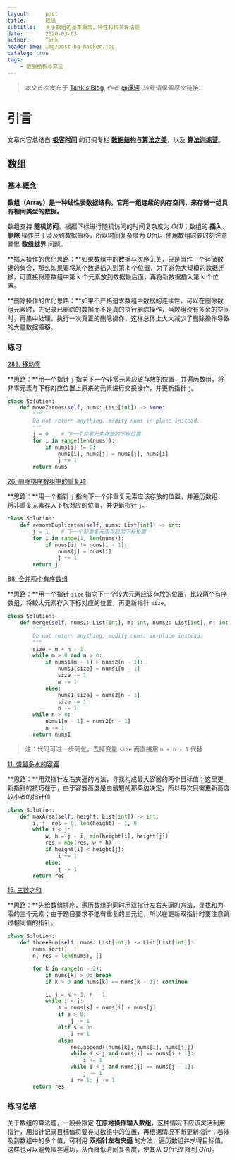 ```yaml
---
layout:     post
title:      数组
subtitle:   关于数组的基本概念、特性和相关算法题
date:       2020-03-03
author:     Tank
header-img: img/post-bg-hacker.jpg
catalog: true
tags:
    - 数据结构与算法
---
```


> 本文首次发布于 [Tank's Blog](https://spicycrayfish.github.io/), 作者 [@谭轲](http://github.com/Spicycrayfish) ,转载请保留原文链接.



# 引言

文章内容总结自 [**极客时间**](https://time.geekbang.org/) 的订阅专栏 [**数据结构与算法之美**](https://time.geekbang.org/column/intro/126)，以及 [**算法训练营**](https://u.geekbang.org/subject/algorithm/1000343)。



## 数组

### 基本概念

**数组（Array）是一种线性表数据结构。它用一组连续的内存空间，来存储一组具有相同类型的数据。**

数组支持 **随机访问**，根据下标进行随机访问的时间复杂度为 *O(1)*；数组的 **插入**、**删除** 操作由于涉及到数据搬移，所以时间复杂度为 *O(n)*。使用数组时要时刻注意警惕 **数组越界** 问题。

**插入操作的优化思路：**如果数组中的数据与次序无关，只是当作一个存储数据的集合，那么如果要将某个数据插入到第 k 个位置，为了避免大规模的数据迁移，可直接将原数组中第 k 个元素放到数据最后面，再将新数据插入第 k 个位置。

**删除操作的优化思路：**如果不严格追求数组中数据的连续性，可以在删除数组元素时，先记录已删除的数据而不是真的执行删除操作，当数组没有多余的空间时，再集中处理，执行一次真正的删除操作，这样总体上大大减少了删除操作导致的大量数据搬移。



### 练习

[283. 移动零](https://leetcode-cn.com/problems/move-zeroes/)

**思路：**用一个指针 `j` 指向下一个非零元素应该存放的位置，并遍历数组，将非零元素与下标对应位置上原来的元素进行交换操作，并更新指针 `j`。

```python
class Solution:
    def moveZeroes(self, nums: List[int]) -> None:
        """
        Do not return anything, modify nums in-place instead.
        """
        j = 0    # 下一个非零元素存放的下标位置
        for i in range(len(nums)):
            if nums[i] != 0:
                nums[i], nums[j] = nums[j], nums[i]
                j += 1
        return nums
```



[26. 删除排序数组中的重复项](https://leetcode-cn.com/problems/remove-duplicates-from-sorted-array/)

**思路：**用一个指针 `j` 指向下一个非重复元素应该存放的位置，并遍历数组，将非重复元素存入下标对应的位置，并更新指针 `j`。

```python
class Solution:
    def removeDuplicates(self, nums: List[int]) -> int:
        j = 1    # 下一个非重复元素存放的下标位置
        for i in range(1, len(nums)):
            if nums[i] != nums[i - 1]:
                nums[j] = nums[i]
                j += 1
        return j
```



 [88. 合并两个有序数组](https://leetcode-cn.com/problems/merge-sorted-array/)

**思路：**用一个指针 `size` 指向下一个较大元素应该存放的位置，比较两个有序数组，将较大元素存入下标对应的位置，再更新指针 `size`。

```python
class Solution:
    def merge(self, nums1: List[int], m: int, nums2: List[int], n: int) -> None:
        """
        Do not return anything, modify nums1 in-place instead.
        """
        size = m + n - 1
        while m > 0 and n > 0:
            if nums1[m - 1] > nums2[n - 1]:
                nums1[size] = nums1[m - 1]
                size -= 1
                m -= 1
            else:
                nums1[size] = nums2[n - 1]
                size -= 1
                n -= 1
        while n > 0:
            nums1[n - 1] = nums2[n - 1]
            n -= 1
        return nums1
```

> 注：代码可进一步简化，去掉变量 `size` 而直接用 `m + n - 1` 代替



[11. 盛最多水的容器](https://leetcode-cn.com/problems/container-with-most-water/)

**思路：**用双指针左右夹逼的方法，寻找构成最大容器的两个目标值；这里更新指针的技巧在于，由于容器高度是由最短的那条边决定，所以每次只需更新高度较小者的指针值

```python
class Solution:
    def maxArea(self, height: List[int]) -> int:
        i, j, res = 0, len(height) - 1, 0
        while i < j:
            w, h = j - i, min(height[i], height[j])
            res = max(res, w * h)
            if height[i] < height[j]:
                i += 1
            else:
                j -= 1
        return res
```



 [15. 三数之和](https://leetcode-cn.com/problems/3sum/)

**思路：**先给数组排序，遍历数组的同时用双指针左右夹逼的方法，寻找和为零的三个元素；由于题目要求不能有重复的三元组，所以在更新双指针时要注意跳过相同值的指针。

```python
class Solution:
    def threeSum(self, nums: List[int]) -> List[List[int]]:
        nums.sort()
        n, res = len(nums), []

        for k in range(n - 2):
            if nums[k] > 0: break
            if k > 0 and nums[k] == nums[k - 1]: continue

            i, j = k + 1, n - 1
            while i < j:
                s = nums[k] + nums[i] + nums[j]
                if s > 0:
                    j -= 1
                elif s < 0:
                    i += 1
                else:
                    res.append([nums[k], nums[i], nums[j]])
                    while i < j and nums[i] == nums[i + 1]:
                        i += 1
                    while i < j and nums[j] == nums[j - 1]:
                        j -= 1
                    i += 1; j -= 1
        return res
```



### 练习总结

关于数组的算法题，一般会限定 **在原地操作输入数组**，这种情况下应该灵活利用指针，用指针记录目标值将要存进数组中的位置，再根据情况不断更新指针；若涉及到数组中的多个值，可利用 **双指针左右夹逼** 的方法，遍历数组并求得目标值，这样也可以避免嵌套遍历，从而降低时间复杂度，使其从 *O(n^2)* 降到 *O(n)*。
